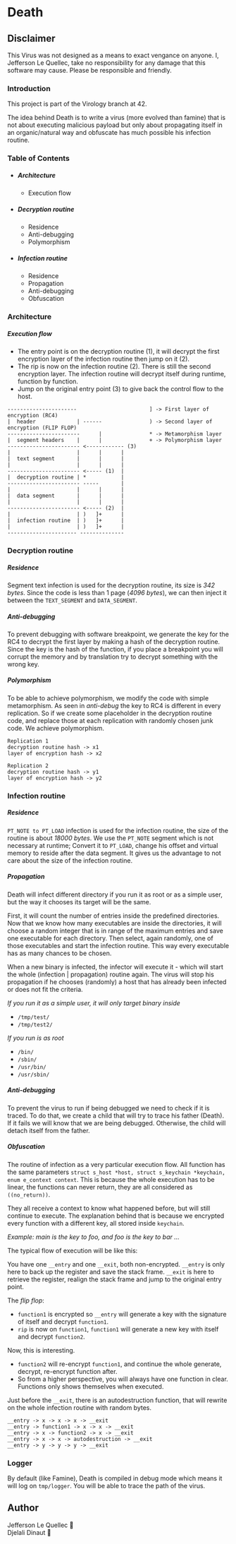# Death 

## Disclaimer
This Virus was not designed as a means to exact vengance on anyone.
I, Jefferson Le Quellec, take no responsibility for any damage that this software may cause.
Please be responsible and friendly.

### Introduction
This project is part of the Virology branch at 42.

The idea behind Death is to write a virus  (more evolved than famine) that is not about executing malicious payload but only about propagating itself in an organic/natural way and obfuscate has much possible his infection routine.

### Table of Contents
- ##### Architecture
    + Execution flow
- ##### Decryption routine
    + Residence
    +  Anti-debugging
    + Polymorphism
- ##### Infection routine
    + Residence
    + Propagation
    + Anti-debugging
    + Obfuscation

### Architecture
##### Execution flow

- The entry point is on the decryption routine (1), it will decrypt the first encryption layer of the infection routine then jump on it (2).
- The rip is now on the infection routine (2). There is still the second encryption layer. The infection routine will decrypt itself during runtime, function by function.
- Jump on the original entry point (3) to give back the control flow to the host.
```
----------------------                       ] -> First layer of encryption (RC4)
|  header             | ------               ) -> Second layer of encryption (FLIP FLOP)
-----------------------      |               * -> Metamorphism layer
|  segment headers    |      |               + -> Polymorphism layer
----------------------- <------------ (3)
|                     |      |      |
|  text segment       |      |      |
|                     |      |      |
----------------------- <----- (1)  |
|  decryption routine | *           |
----------------------- -----       |
|                     |      |      |
|  data segment       |      |      |
|                     |      |      |
----------------------- <----- (2)  |
|                     | )   ]+      |
|  infection routine  | )   ]+      |
|                     | )   ]+      |
---------------------- --------------
```

### Decryption routine
##### Residence
Segment text infection is used for the decryption routine, its size is *342 bytes*.
Since the code is less than 1 page (*4096 bytes*), we can then inject it between the `TEXT_SEGMENT` and `DATA_SEGMENT`.

##### Anti-debugging
To prevent debugging with software breakpoint, we generate the key for the RC4 to decrypt the first layer by making a hash of the decryption routine.
Since the key is the hash of the function, if you place a breakpoint you will corrupt the memory and by translation try to decrypt something with the wrong key.

##### Polymorphism
To be able to achieve polymorphism, we modify the code with simple metamorphism.
As seen in *anti-debug* the key to RC4 is different in every replication.
So if we create some placeholder in the decryption routine code, and replace those at each replication with randomly chosen junk code. We achieve polymorphism.

```
Replication 1
decryption routine hash -> x1
layer of encryption hash -> x2

Replication 2
decryption routine hash -> y1
layer of encryption hash -> y2
```

### Infection routine
##### Residence
`PT_NOTE to PT_LOAD` infection is used for the infection routine, the size of the routine is about *18000 bytes*.
We use the `PT_NOTE` segment which is not necessary at runtime; Convert it to `PT_LOAD`, change his offset and virtual memory to reside after the data segment.
It gives us the advantage to not care about the size of the infection routine.

##### Propagation
Death will infect different directory if you run it as root or as a simple user, but the way it chooses its target will be the same.

First, it will count the number of entries inside the predefined directories. Now that we know how many executables are inside the directories, it will choose a random integer that is in range of the maximum entries and save one executable for each directory. Then select, again randomly, one of those executables and start the infection routine. This way every executable has as many chances to be chosen.

When a new binary is infected, the infector will execute it - which will start the whole (infection | propagation) routine again.
The virus will stop his propagation if he chooses (randomly) a host that has already been infected or does not fit the criteria.

*If you run it as a simple user, it will only target binary inside*
- `/tmp/test/`
- `/tmp/test2/`  

*If you run is as root*
- `/bin/`
- `/sbin/`
- `/usr/bin/`
- `/usr/sbin/`

##### Anti-debugging
To prevent the virus to run if being debugged we need to check if it is traced. To do that, we create a child that will try to trace his father (Death).
If it fails we will know that we are being debugged. Otherwise, the child will detach itself from the father.

##### Obfuscation
The routine of infection as a very particular execution flow.
All function has the same parameters `struct s_host *host, struct s_keychain *keychain, enum e_context context`.
This is because the whole execution has to be linear, the functions can never return, they are all considered as `((no_return))`.

They all receive a context to know what happened before, but will still continue to execute.
The explanation behind that is because we encrypted every function with a different key, all stored inside `keychain`.

*Example: main is the key to foo, and foo is the key to bar ...*

The typical flow of execution will be like this:

You have one `__entry` and one `__exit`, both non-encrypted.
`__entry` is only here to back up the register and save the stack frame. 
`__exit` is here to retrieve the register, realign the stack frame and jump to the original entry point.

The *flip flop*:
- `function1` is encrypted so `__entry` will generate a key with the signature of itself and decrypt `function1`.
- `rip` is now on `function1`, `function1` will generate a new key with itself and decrypt `function2`.

Now, this is interesting.

- `function2` will re-encrypt `function1`, and continue the whole generate, decrypt, re-encrypt function after.
- So from a higher perspective, you will always have one function in clear. Functions only shows themselves when executed.

Just before the `__exit`, there is an autodestruction function, that will rewrite on the whole infection routine with random bytes.

```
__entry -> x -> x -> x -> __exit
__entry -> function1 -> x -> x -> __exit
__entry -> x -> function2 -> x -> __exit
__entry -> x -> x -> autodestruction -> __exit
__entry -> y -> y -> y -> __exit
```

### Logger
By default (like Famine), Death is compiled in debug mode which means it will log on `tmp/logger`. You will be able to trace the path of the virus.

## Author
Jefferson Le Quellec 🐜  
Djelali Dinaut 🐜 

